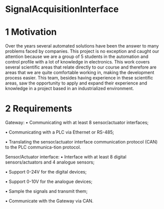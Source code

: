 # SignalAcquisitionInterface

#  1	Motivation
  
  Over the years several automated solutions have been the answer to many problems faced by companies. This project is no exception and caught our attention because we are a group of 5 students in the automation and control profile with a lot of knowledge in electronics.
  This work covers several scientific areas that relate directly to our course and therefore are areas that we are quite comfortable working in, making the development process easier.
  This team, besides having experience in these scientific areas, saw the opportunity to apply and expand their experience and knowledge in a project based in an industrialized environment.

#  2 Requirements

Gateway:
  •	Communicating with at least 8 sensor/actuator interfaces;
  
  •	Communicating with a PLC via Ethernet or RS-485;
  
  •	Translating the sensor/actuator interface communication protocol (CAN) to the PLC communica-tion protocol.

Sensor/Actuator interface:
  •	Interface with at least 8 digital sensors/actuators and 4 analogue sensors;
  
  •	Support 0-24V for the digital devices;
  
  •	Support 0-10V for the analogue devices;
  
  •	Sample the signals and transmit them;
  
  •	Communicate with the Gateway via CAN.
  
